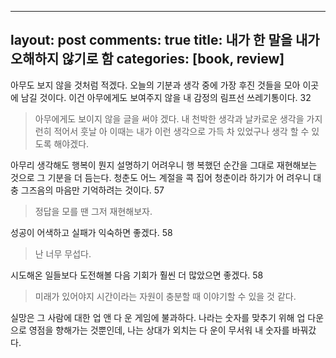 <!-- 10f50624-e281-4f30-8397-e4da0f42c307 -->
---
layout: post
comments: true
title: 내가 한 말을 내가 오해하지 않기로 함
categories: [book, review]
---

아무도 보지 않을 것처럼 적겠다. 오늘의 기분과 생각 중에 가장 후진 것들을 모아 이곳에 남길 것이다. 이건 아무에게도 보여주지 않을 내 감정의 림프선 쓰레기통이다. 32

> 아무에게도 보이지 않을 글을 써야 겠다. 내 천박한 생각과 날카로운 생각을 가지런히 적어서 훗날 아 이때는 내가 이런 생각으로 가득 차 있었구나 생각 할 수 있도록 해야겠다.



아무리 생각해도 행복이 뭔지 설명하기 어려우니 행 복했던 순간을 그대로 재현해보는 것으로 그 기분을 더 듬는다. 청춘도 어느 계절을 콕 집어 청춘이라 하기가 어 려우니 대충 그즈음의 마음만 기억하려는 것이다. 57

> 정답을 모를 땐 그저 재현해보자. 



성공이 어색하고 실패가 익숙하면 좋겠다. 58

> 난 너무 무섭다. 



시도해온 일들보다 도전해볼 다음 기회가 훨씬 더 많았으면 좋겠다. 58

> 미래가 있어야지 시간이라는 자원이 충분할 때 이야기할 수 있을 것 같다. 



실망은 그 사람에 대한 업 앤 다 운 게임에 불과하다. 나라는 숫자를 맞추기 위해 업 다운 으로 영점을 향해가는 것뿐인데, 나는 상대가 외치는 다 운이 무서워 내 숫자를 바꿔갔다. 

> 



